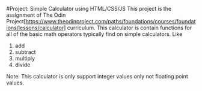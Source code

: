 #Project: Simple Calculator using HTML/CSS/JS
This project is the assignment of The Odin Project[https://www.theodinproject.com/paths/foundations/courses/foundations/lessons/calculator] curriculum.
This calculator is contain functions for all of the basic math operators typically find on simple calculators.
Like

1. add
2. subtract
3. multiply
4. divide

Note: This calculator is only support integer values only not floating point values.
